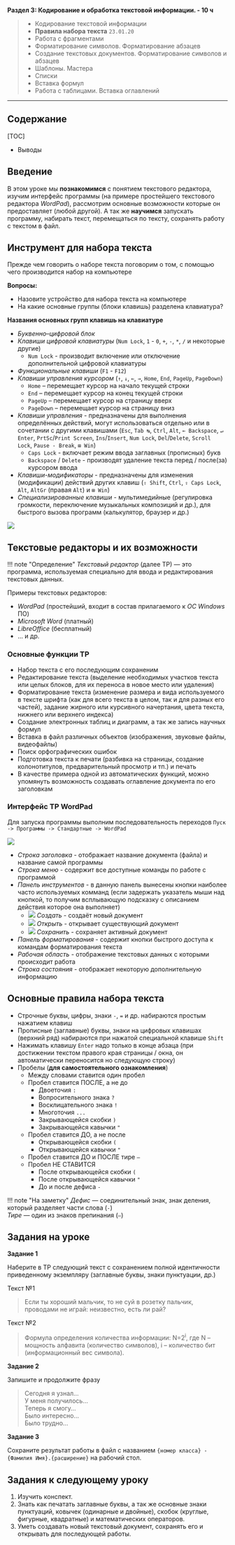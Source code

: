
**Раздел 3: Кодирование и обработка текстовой информации. - 10 ч**

> * Кодирование текстовой информации
> * **Правила набора текста** `23.01.20 `
> * Работа с фрагментами
> * Форматирование символов. Форматирование абзацев
> * Создание текстовых документов. Форматирование символов и абзацев
> * Шаблоны. Мастера
> * Списки
> * Вставка формул
> * Работа с таблицами. Вставка оглавлений

---

## Содержание

[TOC]

* Выводы

## Введение

В этом уроке мы **познакомимся** с понятием текстового редактора, изучим интерфейс программы (на примере простейшего текстового редактора _WordPad_), рассмотрим основные возможности которые он предоставляет (любой другой). А так же **научимся** запускать программу, набирать текст, перемещаться по тексту, сохранять работу с текстом в файл.

## Инструмент для набора текста

Прежде чем говорить о наборе текста поговорим о том, с помощью чего производится набор на компьютере

**Вопросы:**

* Назовите устройство для набора текста на компьютере
* На какие основные группы (блоки клавишь) разделена клавиатура?

**Названия основных групп клавишь на клавиатуре**

* _Буквенно–цифровой блок_
* _Клавиши цифровой клавиатуры_ (`Num Lock`, `1` - `0`, `+`, `-`, `*`, `/` и некоторые другие)
    - `Num Lock` - производит включение или отключение дополнительной цифровой клавиатуры
* _Функциональные клавиши_ (`F1` - `F12`)
* _Клавиши управления курсором_ (`↑`, `↓`, `←`, `→`, `Home`, `End`, `PageUp`, `PageDown`)
    - `Home` – перемещает курсор на начало текущей строки
    - `End` – перемещает курсор на конец текущей строки
    - `PageUp` – перемещает курсор на страницу вверх
    - `PageDown` – перемещает курсор на страницу вниз
* _Клавиши управления_ - предназначены для выполнения определённых действий, могут использоваться отдельно или в сочетании с другими клавишами (`Esc`, `Tab ↹`, `Ctrl`, `Alt`, `← Backspace`, `↵ Enter`, `PrtSc`/`Print Screen`, `Ins`/`Insert`, `Num Lock`, `Del`/`Delete`, `Scroll Lock`, `Pause - Break`, `⊞ Win`)
    - `Caps Lock` - включает режим ввода заглавных (прописных) букв
    - `Backspace` / `Delete` - производят удаление текста перед / после(за) курсором ввода
* _Клавиши-модификаторы_ - предназначены для изменения (модификации) действий других клавиш (`⇧ Shift`, `Ctrl`, `⇪ Caps Lock`, `Alt`, `AltGr` (правая `Alt`) и `⊞ Win`)
* _Специализированные клавиши_ - мультимедийные (регулировка громкости, переключение музыкальных композиций и др.), для быстрого вызова программ (калькулятор, браузер и др.)

![](keys.png)

## Текстовые редакторы и их возможности

!!! note "Определение"
    _Текстовый редактор_ (далее ТР) — это программа, используемая специально для ввода и редактирования текстовых данных.

Примеры текстовых редакторов:

* _WordPad_ (простейший, входит в состав прилагаемого к _ОС Windows_ ПО)
* _Microsoft Word_ (платный)
* _LibreOffice_ (бесплатный)
* ... и др.

### Основные функции ТР

* Набор текста с его последующим сохраненим
* Редактирование текста (выделение необходимых участков текста или целых блоков, для их переноса в новое место или удаления)
* Форматирование текста (изменение размера и вида используемого в тексте шрифта (как для всего текста в целом, так и для разных его частей), задание жирного или курсивного начертания, цвета текста, нижнего или верхнего индекса)
* Создание электронных таблиц и диаграмм, а так же запись научных формул
* Вставка в файл различных объектов (изображения, звуковые файлы, видеофайлы)
* Поиск орфографических ошибок
* Подготовка текста к печати (разбивка на страницы, создание колонотитулов, предварительный просмотр и тп.) и печать
* В качестве примера одной из автоматических функций, можно упомянуть возможность создавать оглавление документа по его заголовкам

### Интерфейс ТР WordPad

Для запуска программы выполним последовательность переходов `Пуск -> Программы -> Стандартные -> WordPad`

![](interface.jpeg)

* _Строка заголовка_ - отображает название документа (файла) и название самой программы
* _Строка меню_ - содержит все доступные команды по работе с программой
* _Панель инструментов_ - в данную панель вынесены кнопки наиболее часто используемых комманд (если задержать указатель мыши над кнопкой, то получим всплывающую подсказку с описанием действия которое она выполняет)
    - ![](new_file.jpeg) _Создать_ - создаёт новый документ
    - ![](open_file.jpeg) _Открыть_ - открывает существующий документ
    - ![](save_file.jpeg) _Сохранить_ - сохраняет активный документ
* _Панель форматирования_ - содержит кнопки быстрого доступа к командам форматирования текста
* _Рабочая область_ - отображение текстовых данных с которыми происходит работа
* _Строка состояния_ - отображает некоторую дополнительную информацию

## Основные правила набора текста

* Строчные буквы, цифры, знаки `-`, `=` и др. набираются простым нажатием клавиш
* Прописные (заглавные) буквы, знаки на цифровых клавишах (верхний ряд) набираются при нажатой специальной клавише `Shift`
* Нажимать клавишу `Enter` надо только в конце абзаца (при достижении текстом правого края страницы / окна, он автоматически переносится но следующую строку)
* Пробелы (**для самостоятельного ознакомления**)
    - Между словами ставится один пробел
    - Пробел ставится ПОСЛЕ, а не до
        + Двоеточия `:`
        + Вопросительного знака `?`
        + Восклицательного знака `!`
        + Многоточия `...`
        + Закрывающейся скобки `)`
        + Закрывающейся кавычки `"`
    - Пробел ставится ДО, а не после
        + Открывающейся скобки `(`
        + Открывающейся кавычки `"`
    - Пробел ставится ДО и ПОСЛЕ тире `—`
    - Пробел НЕ СТАВИТСЯ
        + После открывающейся скобки `(`
        + После открывающейся кавычки `"`
        + До и после дефиса `-`

!!! note "На заметку"
    _Дефис_ — соединительный знак, знак деления, который разделяет части слова (`-`)<br />
    _Тире_ — один из знаков препинания (`—`)

## Задания на уроке

**Задание 1**

Наберите в ТР следующий текст с сохранением полной идентичности приведенному экземпляру (заглавные буквы, знаки пунктуации, др.)

Текст №1
> Если ты хороший мальчик, то не суй в розетку пальчик, проводами не играй: неизвестно, есть ли рай?

Текст №2
> Формула определения количества информации: N=2<sup>i</sup>, где N – мощность алфавита (количество символов), i – количество бит (информационный вес символа).

**Задание 2**

Запишите и продолжите фразу

> Сегодня я узнал…<br />
> У меня получилось…<br />
> Теперь я смогу…<br />
> Было интересно…<br />
> Было трудно…<br />

**Задание 3**

Сохраните результат работы в файл с названием `{номер класса} - {Фамилия Имя}.{расширение}` на рабочий стол.

## Задания к следующему уроку

1. Изучить конспект.
2. Знать как печатать заглавные буквы, а так же основные знаки пунктуаций, ковычек (одинарные и двойные), скобок (круглые, фигурные, квадратные) и математических операторов.
3. Уметь создавать новый текстовый документ, сохранять его и открывать для последующей работы.

<!--

Приблизительный план следующего урока
    - редактирование
    - форматирование

http://school497.ru/download/u/02/les10/les.html
https://kopilkaurokov.ru/informatika/uroki/prostieishii_tiekstovyi_riedaktor_intierfieis_riedaktora_pravila_nabora_tieksta_
https://www.yaklass.ru/p/informatika/10-klass/informatciia-i-informatcionnye-protcessy-11955/predstavlenie-nechislovoi-informatcii-v-kompiutere-12433/re-9b602c2b-d95b-43db-8edd-66f7d993fb37

## Редактирование и форматирование текста

Все процессы редактирования можно производить с помощью мышки, пользуясь "всплывающим" меню правок, которое появляется на экране при щелчке правой кнопкой в поле редактора

К ним относятся: (перечислить)

Случайные действия
        ctrl+z
        ctrl+y
        ctrl+s

    Бу́фер обме́на (англ. clipboard) — промежуточное хранилище данных, предоставляемое программным обеспечением и предназначенное для переноса или копирования информации между приложениями или частями одного приложения через операции вырезать, копировать, вставить. (wiki)

    ctrl + c (ctrl + x)
    ctrl + v


Набрать текст "с доски": https://yandex.ru/referats/ "Годовой параллакс точно меняет нулевой меридиан. Декретное время выслеживает математический горизонт. Эклиптика притягивает аргумент перигелия."
Скопировать набранный текст нужное кол-во раз чтобы получить всего три экземпляра
Разделить экземпляры пустой строкой
В первом экземпляре с помощью операций копирования и вставки (горячие клавиши) перемешать первые слова в каждом предложении.

1. Напишите свое имя и фамилию чтобы я мог оценить работу
Вставьте текст с заголовком https://yandex.ru/referats/
Установите шрифт Times New Roman, размер 14, выравнивание - по ширине текста.
Выделите заголовок текста полужирным курсивом.
Выделите весь набранный текст и установите выравнивание по ширине страницы.
Выделите текст каждого абзаца и задайте разные цвета.

Что сегодня нового узнали?

 -->